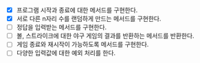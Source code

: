 - [x] 프로그램 시작과 종료에 대한 메서드를 구현한다.
- [x] 서로 다른 n자리 수를 랜덤하게 만드는 메서드를 구현한다.
- [ ] 정답을 입력받는 메서드를 구현한다.
- [ ] 볼, 스트라이크에 대한 야구 게임의 결과를 반환하는 메서드를 반환한다.
- [ ] 게임 종료와 재시작이 가능하도록 메서드를 구현한다.
- [ ] 다양한 입력값에 대한 예외 처리를 한다.
